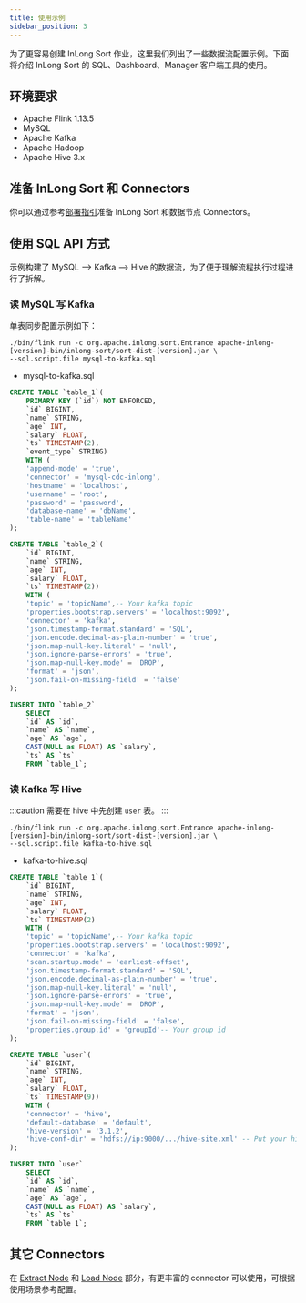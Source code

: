 ```yaml
---
title: 使用示例
sidebar_position: 3
---
```


为了更容易创建 InLong Sort 作业，这里我们列出了一些数据流配置示例。下面将介绍 InLong Sort 的 SQL、Dashboard、Manager 客户端工具的使用。

## 环境要求
- Apache Flink 1.13.5
- MySQL
- Apache Kafka
- Apache Hadoop
- Apache Hive 3.x

## 准备 InLong Sort 和 Connectors
你可以通过参考[部署指引](deployment)准备 InLong Sort 和数据节点 Connectors。

## 使用 SQL API 方式

示例构建了 MySQL --> Kafka --> Hive 的数据流，为了便于理解流程执行过程进行了拆解。

### 读 MySQL 写 Kafka 

单表同步配置示例如下：

```shell
./bin/flink run -c org.apache.inlong.sort.Entrance apache-inlong-[version]-bin/inlong-sort/sort-dist-[version].jar \
--sql.script.file mysql-to-kafka.sql
```

- mysql-to-kafka.sql

```sql
CREATE TABLE `table_1`(
    PRIMARY KEY (`id`) NOT ENFORCED,
    `id` BIGINT,
    `name` STRING,
    `age` INT,
    `salary` FLOAT,
    `ts` TIMESTAMP(2),
    `event_type` STRING)
    WITH (
    'append-mode' = 'true',
    'connector' = 'mysql-cdc-inlong',
    'hostname' = 'localhost',
    'username' = 'root',
    'password' = 'password',
    'database-name' = 'dbName',
    'table-name' = 'tableName'
);

CREATE TABLE `table_2`(
    `id` BIGINT,
    `name` STRING,
    `age` INT,
    `salary` FLOAT,
    `ts` TIMESTAMP(2))
    WITH (
    'topic' = 'topicName',-- Your kafka topic
    'properties.bootstrap.servers' = 'localhost:9092',
    'connector' = 'kafka',
    'json.timestamp-format.standard' = 'SQL',
    'json.encode.decimal-as-plain-number' = 'true',
    'json.map-null-key.literal' = 'null',
    'json.ignore-parse-errors' = 'true',
    'json.map-null-key.mode' = 'DROP',
    'format' = 'json',
    'json.fail-on-missing-field' = 'false'
);

INSERT INTO `table_2` 
    SELECT 
    `id` AS `id`,
    `name` AS `name`,
    `age` AS `age`,
    CAST(NULL as FLOAT) AS `salary`,
    `ts` AS `ts`
    FROM `table_1`;

```

### 读 Kafka 写 Hive
:::caution
需要在 hive 中先创建 `user` 表。
:::

```shell
./bin/flink run -c org.apache.inlong.sort.Entrance apache-inlong-[version]-bin/inlong-sort/sort-dist-[version].jar \
--sql.script.file kafka-to-hive.sql
```

- kafka-to-hive.sql

```sql
CREATE TABLE `table_1`(
    `id` BIGINT,
    `name` STRING,
    `age` INT,
    `salary` FLOAT,
    `ts` TIMESTAMP(2)
    WITH (
    'topic' = 'topicName',-- Your kafka topic
    'properties.bootstrap.servers' = 'localhost:9092',
    'connector' = 'kafka',
    'scan.startup.mode' = 'earliest-offset',
    'json.timestamp-format.standard' = 'SQL',
    'json.encode.decimal-as-plain-number' = 'true',
    'json.map-null-key.literal' = 'null',
    'json.ignore-parse-errors' = 'true',
    'json.map-null-key.mode' = 'DROP',
    'format' = 'json',
    'json.fail-on-missing-field' = 'false',
    'properties.group.id' = 'groupId'-- Your group id
);

CREATE TABLE `user`(
    `id` BIGINT,
    `name` STRING,
    `age` INT,
    `salary` FLOAT,
    `ts` TIMESTAMP(9))
    WITH (
    'connector' = 'hive',
    'default-database' = 'default',
    'hive-version' = '3.1.2',
    'hive-conf-dir' = 'hdfs://ip:9000/.../hive-site.xml' -- Put your hive-site.xml into HDFS
);

INSERT INTO `user` 
    SELECT 
    `id` AS `id`,
    `name` AS `name`,
    `age` AS `age`,
    CAST(NULL as FLOAT) AS `salary`,
    `ts` AS `ts`
    FROM `table_1`;

```

## 其它 Connectors
在 [Extract Node](data_node/extract_node/overview.md) 和 [Load Node](data_node/load_node/overview.md) 部分，有更丰富的 connector 可以使用，可根据使用场景参考配置。